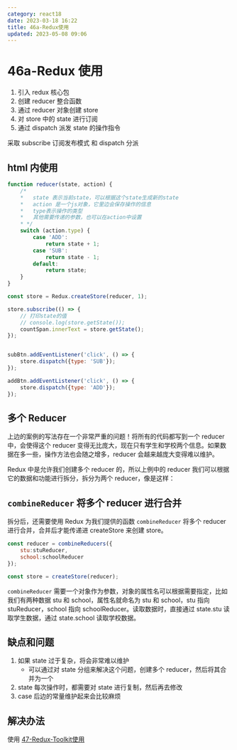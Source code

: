 ```yaml
---
category: react18
date: 2023-03-18 16:22
title: 46a-Redux使用
updated: 2023-05-08 09:06
---
```


# 46a-Redux 使用

1.  引入 redux 核心包
2.  创建 reducer 整合函数
3.  通过 reducer 对象创建 store
4.  对 store 中的 state 进行订阅
5.  通过 dispatch 派发 state 的操作指令

采取 subscribe 订阅发布模式 和 dispatch 分派

## html 内使用

```jsx
function reducer(state, action) {
    /*
    *   state 表示当前state，可以根据这个state生成新的state
    *   action 是一个js对象，它里边会保存操作的信息
    *   type表示操作的类型
    *   其他需要传递的参数，也可以在action中设置
    * */
    switch (action.type) {
        case 'ADD':
            return state + 1;
        case 'SUB':
            return state - 1;
        default:
            return state;
    }
}

const store = Redux.createStore(reducer, 1);

store.subscribe(() => {
    // 打印state的值
    // console.log(store.getState());
    countSpan.innerText = store.getState();
});


subBtn.addEventListener('click', () => {
    store.dispatch({type: 'SUB'});
});

addBtn.addEventListener('click', () => {
    store.dispatch({type: 'ADD'});
});
```

## 多个 Reducer

上边的案例的写法存在一个非常严重的问题！将所有的代码都写到一个 reducer 中，会使得这个 reducer 变得无比庞大，现在只有学生和学校两个信息。如果数据在多一些，操作方法也会随之增多，reducer 会越来越庞大变得难以维护。

Redux 中是允许我们创建多个 reducer 的，所以上例中的 reducer 我们可以根据它的数据和功能进行拆分，拆分为两个 reducer，像是这样：

## `combineReducer` 将多个 reducer 进行合并

拆分后，还需要使用 Redux 为我们提供的函数 `combineReducer` 将多个 reducer 进行合并，合并后才能传递进 createStore 来创建 store。

```js
const reducer = combineReducers({
    stu:stuReducer,
    school:schoolReducer
});

const store = createStore(reducer);
```

`combineReducer` 需要一个对象作为参数，对象的属性名可以根据需要指定，比如我们有两种数据 stu 和 school，属性名就命名为 stu 和 school，stu 指向 stuReducer，school 指向 schoolReducer。读取数据时，直接通过 state.stu 读取学生数据，通过 state.school 读取学校数据。

## 缺点和问题

1. 如果 state 过于复杂，将会非常难以维护
   - 可以通过对 state 分组来解决这个问题，创建多个 reducer，然后将其合并为一个
2. state 每次操作时，都需要对 state 进行复制，然后再去修改
3. case 后边的常量维护起来会比较麻烦

## 解决办法

使用 [47-Redux-Toolkit使用](47-Redux-Toolkit使用.md)